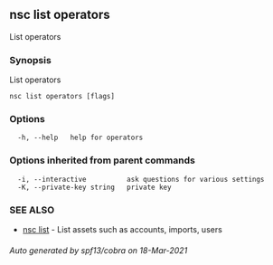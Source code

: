 ## nsc list operators

List operators

### Synopsis

List operators

```
nsc list operators [flags]
```

### Options

```
  -h, --help   help for operators
```

### Options inherited from parent commands

```
  -i, --interactive          ask questions for various settings
  -K, --private-key string   private key
```

### SEE ALSO

* [nsc list](nsc_list.md)	 - List assets such as accounts, imports, users

###### Auto generated by spf13/cobra on 18-Mar-2021
